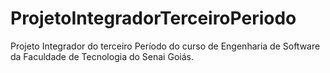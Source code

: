 # ProjetoIntegradorTerceiroPeriodo
Projeto Integrador do terceiro Período do curso de Engenharia de Software da Faculdade de Tecnologia do Senai Goiás. 
